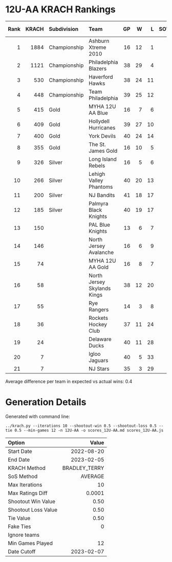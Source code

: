 # 12U-AA KRACH Rankings
Rank|KRACH|Subdivision|Team|GP|W|L|SOW|SOL|T|SoS|Exp Wins|Win Diff
---:|---:|:---|:---|---:|---:|---:|---:|---:|---:|---:|---:|---:
1|1884|Championship|Ashburn Xtreme 2010|16|12|1|2|1|0|568|12.6|0.9
2|1121|Championship|Philadelphia Blazers|38|29|4|3|2|0|385|30.0|1.5
3|530|Championship|Haverford Hawks|38|24|11|0|3|0|402|25.0|0.5
4|448|Championship|Team Philadelphia|39|25|12|1|1|0|366|25.6|0.4
5|415|Gold|MYHA 12U AA Blue|16|7|6|3|0|0|511|8.3|0.2
6|409|Gold|Hollydell Hurricanes|39|27|10|0|1|1|250|28.0|0.0
7|400|Gold|York Devils|40|24|14|0|2|0|412|24.6|0.4
8|355|Gold|The St. James Gold|16|10|5|0|1|0|284|10.4|0.1
9|326|Silver|Long Island Rebels|16|5|6|3|2|0|577|7.3|0.2
10|266|Silver|Lehigh Valley Phantoms|40|20|13|2|5|0|319|23.4|0.1
11|200|Silver|NJ Bandits|41|18|17|2|3|1|327|21.1|0.1
12|185|Silver|Palmyra Black Knights|40|19|17|2|2|0|366|21.2|0.2
13|150||PAL Blue Knights|13|6|7|0|0|0|414|6.0|0.0
14|146||North Jersey Avalanche|16|6|9|1|0|0|361|6.5|0.0
15|74||MYHA 12U AA Gold|16|8|7|1|0|0|133|9.1|0.6
16|58||North Jersey Skylands Kings|38|12|20|3|3|0|215|15.7|0.7
17|55||Rye Rangers|14|3|8|2|1|0|263|4.6|0.1
18|36||Rockets Hockey Club|37|11|24|2|0|0|222|12.7|0.7
19|24||Delaware Ducks|40|11|28|0|1|0|235|12.3|0.8
20|7||Igloo Jaguars|40|5|33|1|1|0|181|6.4|0.4
21|7||NJ Stars|35|3|29|2|1|0|226|4.8|0.3

Average difference per team in expected vs actual wins: 0.4
# Generation Details

Generated with command line:
```
../krach.py --iterations 10 --shootout-win 0.5 --shootout-loss 0.5 --tie 0.5 --min-games 12 -n 12U-AA -o scores_12U-AA.md scores_12U-AA.js
```

| Option | Value |
| :----- | ----: |
| Start Date | 2022-08-20 |
| End Date | 2023-02-05 |
| KRACH Method | BRADLEY_TERRY |
| SoS Method | AVERAGE |
| Max Iterations | 10 |
| Max Ratings Diff | 0.0001 |
| Shootout Win Value | 0.50 |
| Shootout Loss Value | 0.50 |
| Tie Value | 0.50 |
| Fake Ties | 0 |
| Ignore teams |  |
| Min Games Played | 12 |
| Date Cutoff | 2023-02-07 |

